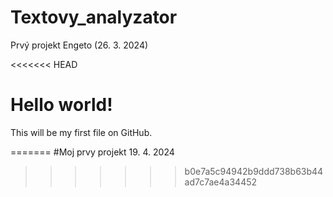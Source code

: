 # Textovy_analyzator
Prvý projekt Engeto (26. 3. 2024)

<<<<<<< HEAD
# Hello world!
This will be my first file on GitHub.


=======
#Moj prvy projekt
19. 4. 2024
>>>>>>> b0e7a5c94942b9ddd738b63b44ad7c7ae4a34452

